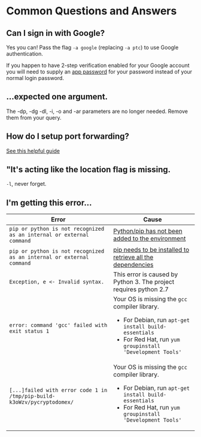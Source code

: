 # Common Questions and Answers

## Can I sign in with Google?

Yes you can! Pass the flag `-a google` (replacing `-a ptc`) to use Google authentication. 

If you happen to have 2-step verification enabled for your Google account you will need to supply an [app password](https://support.google.com/accounts/answer/185833?hl=en) for your password instead of your normal login password.


## ...expected one argument.

The -dp, -dg -dl, -i, -o and -ar parameters are no longer needed. Remove them from your query.

## How do I setup port forwarding?

[See this helpful guide](external.md)

## "It's acting like the location flag is missing.

`-l`, never forget.

## I'm getting this error...

| Error  |  Cause |
|---|---|
| `pip or python is not recognized as an internal or external command`  | [Python/pip has not been added to the environment](https://github.com/Langoor2/PokemonGo-Map-FAQ/blob/master/FAQ/Enviroment_Variables_not_correct.md)  |
| `pip or python is not recognized as an internal or external command`  | [pip needs to be installed to retrieve all the dependencies](https://github.com/AHAAAAAAA/PokemonGo-Map/wiki/Installation-and-requirements)  |
| `Exception, e <- Invalid syntax.`  | This error is caused by Python 3. The project requires python 2.7  |
| `error: command 'gcc' failed with exit status 1`  | Your OS is missing the `gcc` compiler library. <ul><li>For Debian, run `apt-get install build-essentials`</li> <li>For Red Hat, run `yum groupinstall 'Development Tools'`</li></ul> |
| `[...]failed with error code 1 in /tmp/pip-build-k3oWzv/pycryptodomex/`   | Your OS is missing the `gcc` compiler library. <ul><li>For Debian, run `apt-get install build-essentials`</li> <li>For Red Hat, run `yum groupinstall 'Development Tools'`</li></ul>